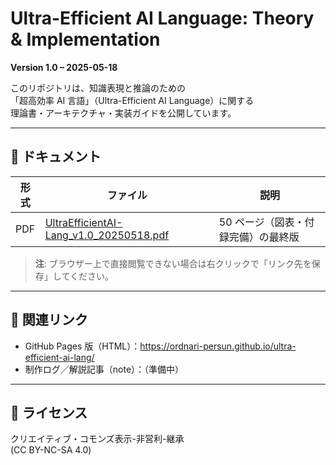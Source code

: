 # Ultra-Efficient AI Language: Theory & Implementation

**Version 1.0 – 2025-05-18**

このリポジトリは、知識表現と推論のための  
「超高効率 AI 言語」（Ultra-Efficient AI Language）に関する  
理論書・アーキテクチャ・実装ガイドを公開しています。

---

## 📖 ドキュメント

| 形式 | ファイル | 説明 |
|------|---------|------|
| PDF  | [UltraEfficientAI-Lang_v1.0_20250518.pdf](docs/UltraEfficientAI‐Lang_v1.0_20250518.pdf) | 50 ページ（図表・付録完備）の最終版 |

> **注**: ブラウザー上で直接閲覧できない場合は右クリックで「リンク先を保存」してください。

---

## 🔗 関連リンク

* GitHub Pages 版（HTML）：<https://ordnari-persun.github.io/ultra-efficient-ai-lang/>
* 制作ログ／解説記事（note）：（準備中）

---

## 📜 ライセンス

クリエイティブ・コモンズ表示-非営利-継承  
(CC BY-NC-SA 4.0)



